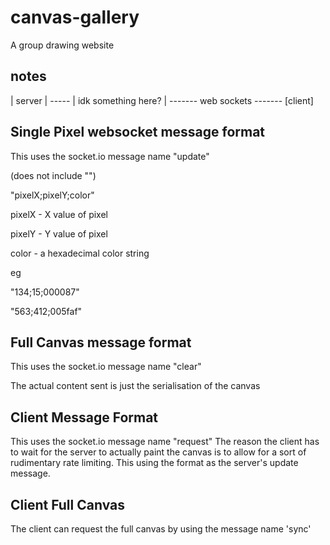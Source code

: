 # canvas-gallery
A group drawing website

## notes

| server | ----- | idk something here? | ------- web sockets ------- [client]



## Single Pixel websocket message format
This uses the socket.io message name "update"

(does not include "")

"pixelX;pixelY;color"


pixelX - X value of pixel
 
pixelY - Y value of pixel 

color - a hexadecimal color string 


eg

"134;15;000087"

"563;412;005faf"

## Full Canvas message format
This uses the socket.io message name "clear"

The actual content sent is just the serialisation of the canvas

## Client Message Format
This uses the socket.io message name "request"
The reason the client has to wait for the server to actually paint the canvas is to allow for a sort of rudimentary rate limiting.
This using the format as the server's update message.

## Client Full Canvas
The client can request the full canvas by using the message name 'sync'
